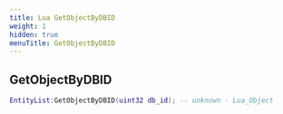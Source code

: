 ```yaml
---
title: Lua GetObjectByDBID
weight: 1
hidden: true
menuTitle: GetObjectByDBID
---
```

## GetObjectByDBID
```lua
EntityList:GetObjectByDBID(uint32 db_id); -- unknown - Lua_Object
```